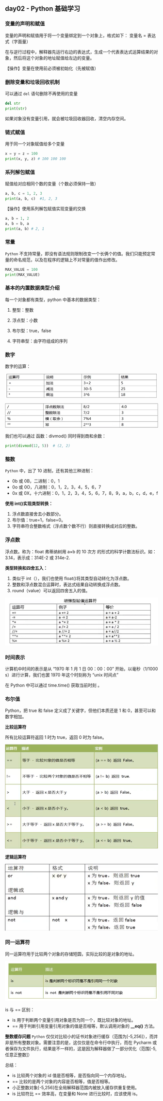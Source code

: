 ## day02 - Python 基础学习

### 变量的声明和赋值

变量的声明和赋值用于将一个变量绑定到一个对象上，格式如下：
变量名 = 表达式（字面量）

在与逆行过程中，解释器先运行右边的表达式，生成一个代表表达式运算结果的对象，然后将这个对象的地址赋值给左边的变量。

【操作】变量在使用前必须被初始化（先被赋值）

### 删除变量和垃圾回收机制

可以通过 `del` 语句删除不再使用的变量

```python
del str
print(str)
```

如果对象没有变量引用，就会被垃圾回收器回收，清空内存空间。

### 链式赋值

用于同一个对象赋值给多个变量

```python
x = y = z = 100
print(x, y, z) # 100 100 100
```

### 系列解包赋值

赋值给对应相同个数的变量（个数必须保持一致）

```python
a, b, c = 1, 2, 3
print(a, b, c)  #1, 2, 3
```

【操作】使用系列解包赋值实现变量的交换

```python
a, b = 1, 2
a, b = b, a
print(a, b) # 2, 1
```

### 常量

`Python` 不支持常量，即没有语法规则限制改变一个长俩个的值。我们只能预定常量的命名规范，以及在程序的逻辑上不对常量的值作出修改。

```python
MAX_VALUE = 100
print(MAX_VALUE)
```

### 基本的内置数据类型介绍

每一个对象都有类型，python 中基本的数据类型：

1. 整型：整数

2. 浮点型：小数

3. 布尔型：true，false

4. 字符串型：由字符组成的序列

### 数字

数字的运算：

![image-20210901161557372](img/image-20210901161557372.png)

![image-20210901161628447](img/image-20210901161628447.png)

我们也可以通过 函数：divmod() 同时得到商和余数：

```python
print(divmod(12, 5))  # (2, 2)
```

### 整数

`Python` 中，出了 10 进制，还有其他三种进制：

- 0b 或 0B，二进制：0，1
- 0o 或 0O，八进制：0，1，2，3，4，5，6，7
- 0x 或 0X，十六进制：0，1，2，3，4，5，6，7，8，9，a，b，c，d，e，f

**使用 int()实现类型转换：**

1. 浮点数直接舍去小数部分。
2. 布尔值：true=1，false=0。
3. 字符串符合整数格式（浮点数个数不行）则直接转换成对应的整数。

### 浮点数

浮点数。称为：float
弗蒂纳树用 a×b 的 10 次方 的形式的科学计数法标识。如：3.14，表示成：314E-2 或 314e-2.

**类型转换和四舍五入：**

1. 类似于 int（），我们也使用 float()将其类型自动转化为浮点数。
2. 整数和浮点数混合运算时，表达式结果自动转换成浮点数。
3. round（value）可以返回四舍五入的值。

![image-20210902144141214](img/image-20210902144141214.png)

### 时间表示

计算机中时间的表示是从 “1970 年 1 月 1 日 00：00：00” 开始，以毫秒（1/1000 s）进行计算，我们也罢 1970 年这个时刻称为 “unix 时间点”

在 Python 中可以通过 time.time() 获取当前时刻 。

### 布尔值

Python，把 true 和 false 定义成了关键字，但他们本质还是 1 和 0，甚至可以和数字相加。

**比较运算符**

所有比较运算符返回 1 时为 true，返回 0 时为 false。

![image-20210902153618716](img/image-20210902153618716.png)

**逻辑运算符**

![image-20210902153856429](img/image-20210902153856429.png)

### 同一运算符

同一运算符用于比较两个对象的存储短圆，实际比较的是对象的地址。

![image-20210902154318256](img/image-20210902154318256.png)

is 与 == 区别：

- is 用于判断两个变量引用对象是否为同一个，既比较对象的地址。
- == 用于判断引用变量引用对象的值是否相等，默认调用对象的 **\_\_eq()** 方法。

**整数缓存问题**
`Python` 仅仅对比较小的证书对象进行缓存（范围为[-5,256]），而并非是所有整数对象。需要注意的是，这仅仅是在命令行中执行，而在 Pycharm 或者保存为文件执行，结果是不一样的，这是因为解释器做了一部分优化（范围[-5,任意正整数]）

总结：

- is 比较两个对象的 id 值是否相等，是否指向同一个内存地址。
- == 比较的是两个对象的内容是否相等，值是否相等。
- 小正整数对象[-5,256]在全局解释器范围内被放入缓存供重复使用。
- is 比较符比 == 效率高，在变量和 None 进行比较时，应该使用 is。
